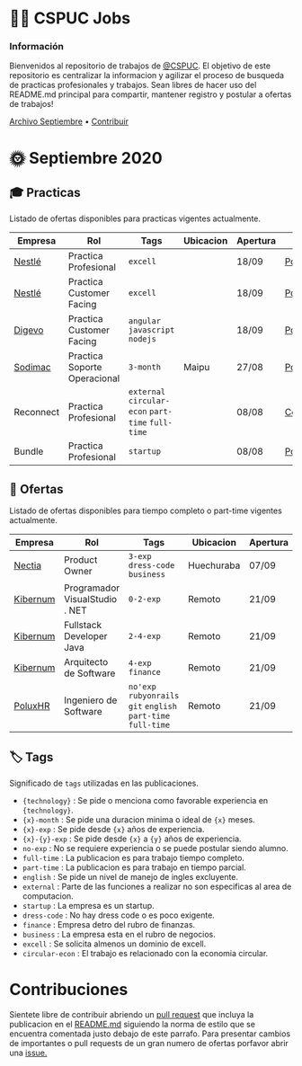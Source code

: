 # 👨‍🔧️ CSPUC Jobs

### Información

Bienvenidos al repositorio de trabajos de [@CSPUC](https://github.com/cspuc). El objetivo de este repositorio es centralizar la informacion y agilizar el proceso de busqueda de practicas profesionales y trabajos. Sean libres de hacer uso del README.md principal para compartir, mantener registro y postular a ofertas de trabajos! 

[Archivo Septiembre](septiembre20) • [Contribuir](https://github.com/cspuc/jobs#contribuciones)


# 🌞 Septiembre 2020 

## 🎓 Practicas

Listado de ofertas disponibles para practicas vigentes actualmente.

| Empresa  |  Rol |  Tags | Ubicacion | Apertura | Link |
|-|-|-|-|-|-|
|[Nestlé](http://www.mercadolaboraluc.cl/empleos/ofertas/4084561/Practica-Ingenieria-Comercial-o-Informatica-para-negocio-Helados-y-Refrigerados.html)| Practica Profesional | `excell`  |  | 18/09 | [Postular](http://www.mercadolaboraluc.cl/empleos/ofertas/4084561/Practica-Ingenieria-Comercial-o-Informatica-para-negocio-Helados-y-Refrigerados.html) |
|[Nestlé](http://www.mercadolaboraluc.cl/empleos/ofertas/4060300/Practica-Ingenieria-Civil-Informatica--Electronica-o-Similar-para-Customer-Facing.html)| Practica Customer Facing | `excell`  |  | 18/09 | [Postular](http://www.mercadolaboraluc.cl/empleos/ofertas/4060300/Practica-Ingenieria-Civil-Informatica--Electronica-o-Similar-para-Customer-Facing.html) |
|[Digevo](http://www.mercadolaboraluc.cl/empleos/ofertas/4081901/Practica-Desarrollador-Feria-Ferio.html)| Practica Customer Facing | `angular` `javascript` `nodejs` |  | 18/09 | [Postular](http://www.mercadolaboraluc.cl/empleos/ofertas/4081901/Practica-Desarrollador-Feria-Ferio.html) |
|[Sodimac](http://www.mercadolaboraluc.cl/empleos/ofertas/4072212/PRACTICA-SOPORTE-OPERACIONAL--LOGISTICA-.html)| Practica Soporte Operacional | `3-month` | Maipu | 27/08 | [Postular](http://www.mercadolaboraluc.cl/empleos/ofertas/4072212/PRACTICA-SOPORTE-OPERACIONAL--LOGISTICA-.html) |
|Reconnect| Practica Profesional | `external` `circular-econ` `part-time` `full-time` |  | 08/08 | [Contactar](mailto:antonio@reconnect.cl) |
|Bundle| Practica Profesional | `startup` |  | 08/08 | [Postular](ajamis.typeform.com/to/qhp6ei2T) |


## 💼 Ofertas

Listado de ofertas disponibles para tiempo completo o part-time vigentes actualmente.

| Empresa  |  Rol |  Tags | Ubicacion | Apertura | Link |
|-|-|-|-|-|-|
|[Nectia](http://www.mercadolaboraluc.cl/empleos/ofertas/4080008/Product-Owner.html)| Product Owner | `3-exp` `dress-code` `business`  | Huechuraba | 07/09 | [Postular](http://www.mercadolaboraluc.cl/empleos/ofertas/4080008/Product-Owner.html) |
|[Kibernum](http://www.mercadolaboraluc.cl/empleos/ofertas/4084406/Programador-VisualStudio---NET.html)| Programador VisualStudio . NET | `0-2-exp`  | Remoto | 21/09 | [Postular](http://www.mercadolaboraluc.cl/empleos/ofertas/4080008/Product-Owner.html) |
|[Kibernum](http://www.mercadolaboraluc.cl/empleos/ofertas/4085016/FULLSTACK-DEVELOPER-JAVA.html)| Fullstack Developer Java | `2-4-exp`  | Remoto | 21/09 | [Postular](http://www.mercadolaboraluc.cl/empleos/ofertas/4085016/FULLSTACK-DEVELOPER-JAVA.html) |
|[Kibernum](http://www.mercadolaboraluc.cl/empleos/ofertas/4085016/FULLSTACK-DEVELOPER-JAVA.html)| Arquitecto de Software | `4-exp` `finance`  | Remoto | 21/09 | [Postular](http://www.mercadolaboraluc.cl/empleos/ofertas/4085016/FULLSTACK-DEVELOPER-JAVA.html) |
|[PoluxHR](poluxhr.com)| Ingeniero de Software | `no'exp` `rubyonrails` `git` `english` `part-time` `full-time` | Remoto | 21/09 | [Contactar](mailto:martin.acuna@poluxhr.com) |

## 🏷️ Tags

Significado de `tags` utilizadas en las publicaciones.

- `{technology}` : Se pide o menciona como favorable experiencia en `{technology}`.
- `{x}-month` : Se pide una duracion minima o ideal de `{x}` meses.
- `{x}-exp` : Se pide desde `{x}` años de experiencia.
- `{x}-{y}-exp` : Se pide desde `{x}` a `{y}` años de experiencia.
- `no-exp` : No se requiere experiencia o se puede postular siendo alumno.
- `full-time` : La publicacion es para trabajo tiempo completo.
- `part-time` : La publicacion es para trabajo en tiempo parcial.
- `english` : Se pide un nivel de manejo de ingles excluyente.
- `external` : Parte de las funciones a realizar no son especificas al area de computacion.
- `startup` : La empresa es un startup.
- `dress-code` : No hay dress code o es poco exigente.
- `finance` : Empresa detro del rubro de finanzas.
- `business` : La empresa esta en el rubro de negocios.
- `excell` : Se solicita almenos un dominio de excell.
- `circular-econ` : El trabajo es relacionado con la economia circular.

# Contribuciones

Sientete libre de contribuir abriendo un [pull request](https://github.com/cspuc/jobs/pulls) que incluya la publicacion en el [README.md](README.md) siguiendo la norma de estilo que se encuentra comentada justo debajo de este parrafo. Para presentar cambios de importantes o pull requests de un gran numero de ofertas porfavor abrir una [issue.](issues)

<!-- Begin Template  -->
<!-- |[Nombre](link)| rol | `tags`  | Ubicacion | dia/mes | [Postular](link) | -->
<!-- End Template  -->
